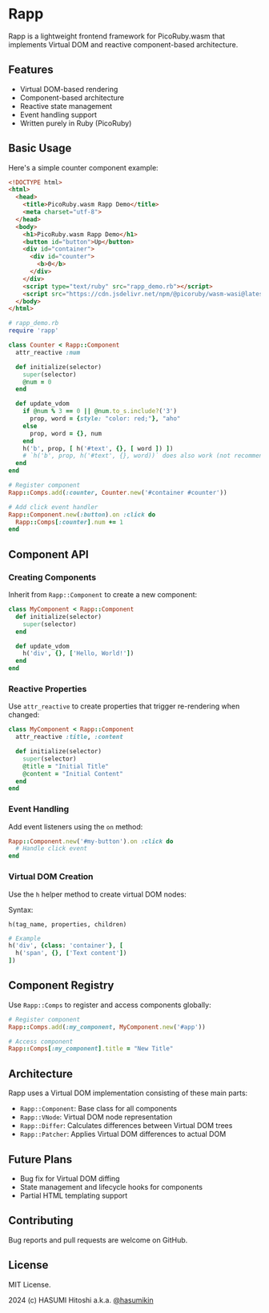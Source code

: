 # Rapp

Rapp is a lightweight frontend framework for PicoRuby.wasm that implements Virtual DOM and reactive component-based architecture.

## Features

- Virtual DOM-based rendering
- Component-based architecture
- Reactive state management
- Event handling support
- Written purely in Ruby (PicoRuby)

## Basic Usage

Here's a simple counter component example:

```html
<!DOCTYPE html>
<html>
  <head>
    <title>PicoRuby.wasm Rapp Demo</title>
    <meta charset="utf-8">
  </head>
  <body>
    <h1>PicoRuby.wasm Rapp Demo</h1>
    <button id="button">Up</button>
    <div id="container">
      <div id="counter">
        <b>0</b>
      </div>
    </div>
    <script type="text/ruby" src="rapp_demo.rb"></script>
    <script src="https://cdn.jsdelivr.net/npm/@picoruby/wasm-wasi@latest/dist/init.iife.js"></script>
  </body>
</html>
```

```ruby
# rapp_demo.rb
require 'rapp'

class Counter < Rapp::Component
  attr_reactive :num

  def initialize(selector)
    super(selector)
    @num = 0
  end

  def update_vdom
    if @num % 3 == 0 || @num.to_s.include?('3')
      prop, word = {style: "color: red;"}, "aho"
    else
      prop, word = {}, num
    end
    h('b', prop, [ h('#text', {}, [ word ]) ])
    # `h('b', prop, h('#text', {}, word))` does also work (not recommended)
  end
end

# Register component
Rapp::Comps.add(:counter, Counter.new('#container #counter'))

# Add click event handler
Rapp::Component.new(:button).on :click do
  Rapp::Comps[:counter].num += 1
end
```

## Component API

### Creating Components

Inherit from `Rapp::Component` to create a new component:

```ruby
class MyComponent < Rapp::Component
  def initialize(selector)
    super(selector)
  end

  def update_vdom
    h('div', {}, ['Hello, World!'])
  end
end
```

### Reactive Properties

Use `attr_reactive` to create properties that trigger re-rendering when changed:

```ruby
class MyComponent < Rapp::Component
  attr_reactive :title, :content

  def initialize(selector)
    super(selector)
    @title = "Initial Title"
    @content = "Initial Content"
  end
end
```

### Event Handling

Add event listeners using the `on` method:

```ruby
Rapp::Component.new('#my-button').on :click do
  # Handle click event
end
```

### Virtual DOM Creation

Use the `h` helper method to create virtual DOM nodes:

Syntax:

```
h(tag_name, properties, children)
```

```ruby
# Example
h('div', {class: 'container'}, [
  h('span', {}, ['Text content'])
])
```

## Component Registry

Use `Rapp::Comps` to register and access components globally:

```ruby
# Register component
Rapp::Comps.add(:my_component, MyComponent.new('#app'))

# Access component
Rapp::Comps[:my_component].title = "New Title"
```

## Architecture

Rapp uses a Virtual DOM implementation consisting of these main parts:

- `Rapp::Component`: Base class for all components
- `Rapp::VNode`: Virtual DOM node representation
- `Rapp::Differ`: Calculates differences between Virtual DOM trees
- `Rapp::Patcher`: Applies Virtual DOM differences to actual DOM

## Future Plans

- Bug fix for Virtual DOM diffing
- State management and lifecycle hooks for components
- Partial HTML templating support

## Contributing

Bug reports and pull requests are welcome on GitHub.

## License

MIT License.

2024 (c) HASUMI Hitoshi a.k.a. [@hasumikin](https://twitter.com/hasumikin)
